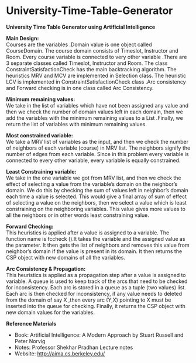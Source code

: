 # University-Time-Table-Generator
**University Time Table Generator using Artificial Intelligence**

**Main Design:**  
Courses are the variables .Domain value is one object called CourseDomain. The course domain consists of Timeslot, Instructor and Room. Every course variable is connected to very other variable .There are 3 separate classes called Timeslot, Instructor and Room. The class ConstraintSatisfactionCheck has the main backtracking algorithm. The heuristics MRV and MCV are implemented in Selection class. The heuristic LCV is implemented in ConstraintSatisfactionCheck class .Arc consistency and Forward checking is in one class called Arc Consistency.

**Minimum remaining values:**  
We take in the   list of variables which have not been assigned any value and then we check the number of domain values left in each domain, then we add the variables with the minimum remaining values to a List .Finally, we return the list of variables with minimum remaining values. 

**Most constrained variable:**  
We take a MRV list of variables as the input, and then we check the number of neighbors of each variable (course) in MRV list. The neighbors signify the number of edges from each variable. Since in this problem every variable is connected to every other variable, every variable is equally constrained.

**Least Constraining variable:**  
We take in the one variable we got from MRV list, and then we check the effect of selecting a value from the variable’s domain on the neighbor’s domain. We do this by checking the sum of values left in neighbor’s domain each time a value is selected. This would give a final array of sum of effect of selecting a value on the neighbors, then we select a value which is least constraining on the neighboring variables. This value  gives more values to all the neighbors or in other words least constraining value.

**Forward Checking:**  
This heuristics is applied after a value is assigned to a variable. The function name is fccheck ().It takes the variable and the assigned value as the parameter. It then gets the list of neighbors and removes this value from neighbor’s domain if the value is present in its domain. It then returns the CSP object with new domains of all the variables.

**Arc Consistency & Propagation:**  
This heuristics is applied as a propagation step after a value is assigned to variable. A queue is used to keep track of the arcs that need to be checked for inconsistency. Each arc is stored in a queue as a tuple (two values) list. Each arc is then checked for inconsistency, if any value needs to deleted from the domain of say X ,then every arc (Y,X) pointing to X must be inserted into the queue for checking. Finally, it returns the CSP object with new domain values for the variables.

**Reference Materials**  
* Book: Artificial Intelligence: A Modern Approach by Stuart Russell and Peter Norvig
* Notes: Professor Shekhar Pradhan Lecture notes 
* Website: http://aima.cs.berkeley.edu/